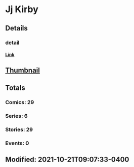 # Jj  Kirby 
## Details
### detail
#### [Link](http://marvel.com/comics/creators/13638/jj_kirby?utm_campaign=apiRef&utm_source=225578a89fc76f3d20fbffda5d17a88d)
## [Thumbnail](http://i.annihil.us/u/prod/marvel/i/mg/b/40/image_not_available.jpg)
## Totals
### Comics: 29
### Series: 6
### Stories: 29
### Events: 0
## Modified: 2021-10-21T09:07:33-0400